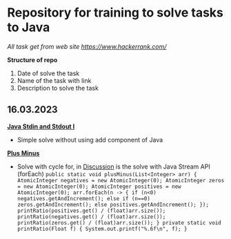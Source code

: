 # Repository for training to solve tasks to Java #
*All task get from web site https://www.hackerrank.com/*

**Structure of repo**

1. Date of solve the task
2. Name of the task with link
3. Description to solve the task


16.03.2023
--
__[Java Stdin and Stdout I](https://www.hackerrank.com/challenges/java-stdin-and-stdout-1)__
* Simple solve without using add component of Java

__[Plus Minus](https://www.hackerrank.com/challenges/one-week-preparation-kit-plus-minus)__
* Solve with cycle for, in [Discussion](https://www.hackerrank.com/challenges/one-week-preparation-kit-plus-minus/forum)
is the solve with Java Stream API (forEach) 
``public static void plusMinus(List<Integer> arr) {
  AtomicInteger negatives = new AtomicInteger(0);
  AtomicInteger zeros = new AtomicInteger(0);
  AtomicInteger positives = new AtomicInteger(0);
  arr.forEach(n -> {
  if (n<0) negatives.getAndIncrement();
  else if (n==0) zeros.getAndIncrement();
  else positives.getAndIncrement();
  });
  printRatio(positives.get() / (float)arr.size());
  printRatio(negatives.get() / (float)arr.size());
  printRatio(zeros.get() / (float)arr.size());
  }
  private static void printRatio(Float f) {
  System.out.printf("%.6f\n", f);
  }``